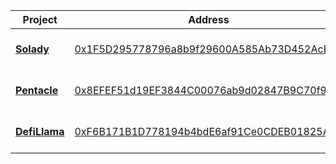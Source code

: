 | Project  | Address | Description |
| ------------- | ------------- | ------------- |
| **[Solady](https://github.com/Vectorized/solady)**  | [0x1F5D295778796a8b9f29600A585Ab73D452AcB1c](https://etherscan.io/address/0x1F5D295778796a8b9f29600A585Ab73D452AcB1c)  | *Optimized Solidity library*  |
| **[Pentacle](https://pentacle.xyz/)**  | [0x8EFEF51d19EF3844C00076ab9d02847B9C70f94A](https://etherscan.io/address/0x8EFEF51d19EF3844C00076ab9d02847B9C70f94A)  | *DeFi knowledge base* |
| **[DefiLlama](https://defillama.com/)**  | [0xF6B171B1D778194b4bdE6af91Ce0CDEB01825A9B](https://etherscan.io/address/0xF6B171B1D778194b4bdE6af91Ce0CDEB01825A9B)  | *DeFi analytics & tools* |
